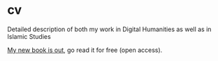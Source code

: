 # cv
Detailed description of both my work in Digital Humanities as well as in Islamic Studies

[My new book is out](http://lwcvl.com/Among), go read it for free (open access).
